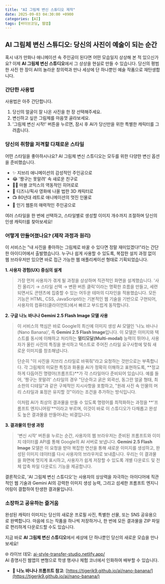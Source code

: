 ```yaml
---
title: "AI 그림체 변신 스튜디오 제작"
date: 2025-09-03 04:30:00 +0900
categories: [AI]
tags: [바이브코딩, 웹앱]
---
```


## AI 그림체 변신 스튜디오: 당신의 사진이 예술이 되는 순간

혹시 내가 만화나 애니메이션 속 주인공이 된다면 어떤 모습일지 상상해 본 적 있으신가요? 이제 **AI 그림체 변신 스튜디오**에서 그 상상을 현실로 만들 수 있습니다. 당신의 평범한 사진 한 장이 AI의 놀라운 창의력과 만나 세상에 단 하나뿐인 예술 작품으로 재탄생합니다.

### 간단한 사용법

사용법은 아주 간단합니다.

1.  당신의 얼굴이 잘 나온 사진을 한 장 선택해주세요.
2.  변신하고 싶은 그림체를 마음껏 골라보세요.
3.  '그림체 변신 시작!' 버튼을 누르면, 잠시 후 AI가 당신만을 위한 특별한 캐릭터를 그려줍니다.

### 당신의 취향을 저격할 다채로운 스타일

어떤 스타일을 좋아하시나요? AI 그림체 변신 스튜디오는 모두를 위한 다양한 변신 옵션을 준비했습니다.

* ✨ 지브리 애니메이션의 감성적인 주인공으로
* 😂 '짱구는 못말려' 속 새로운 친구로
* 🦸‍♂️ 마블 코믹스의 역동적인 히어로로
* 👑 디즈니/픽사 영화에 나올 법한 3D 캐릭터로
* 📺 80년대 레트로 애니메이션의 멋진 인물로
* 🎨 인기 웹툰의 매력적인 주인공으로

여러 스타일을 한 번에 선택하고, 스타일별로 생성할 이미지 개수까지 조절하며 당신의 인생 캐릭터를 찾아보세요!

### 어떻게 만들어졌나요? (제작 과정과 원리)

이 서비스는 "내 사진을 좋아하는 그림체로 바꿀 수 있다면 정말 재미있겠다!"라는 간단한 아이디어에서 출발했습니다. 누구나 쉽게 사용할 수 있도록, 복잡한 설치 과정 없이 웹 브라우저만 있으면 바로 접근 가능한 웹 애플리케이션 형태로 기획되었습니다.

**1. 사용자 경험(UX) 중심의 설계**
> 가장 먼저 사용자가 겪게 될 과정을 상상하며 직관적인 화면을 설계했습니다. '사진 올리기 → 스타일 선택 → 변환 버튼 클릭'이라는 명확한 흐름을 만들고, 세련되면서도 콘텐츠에 집중할 수 있는 어두운 테마의 디자인을 적용했습니다. 모든 기능은 HTML, CSS, JavaScript라는 기본적인 웹 기술을 기반으로 구현되어, 사용자의 컴퓨터(클라이언트)에서 빠르고 부드럽게 동작합니다.

**2. 구글 나노 바나나 Gemini 2.5 Flash Image 모델 사용**
> 이 서비스의 핵심은 바로 Google의 최신예 이미지 생성 AI 모델인 '나노 바나나(Nano Banana)', 즉 **Gemini 2.5 Flash Image**입니다. 이 모델은 이미지와 텍스트를 동시에 이해하고 처리하는 **멀티모달(Multi-modal)** 능력이 뛰어나, 사용자가 올린 사진의 특징을 분석하고 텍스트로 주어진 스타일 요구사항에 맞춰 새로운 이미지를 창조해냅니다.
> 
> 단순히 "이 사진을 지브리 스타일로 바꿔줘"라고 요청하는 것만으로는 부족합니다. 각 그림체의 미묘한 특징과 화풍을 AI가 정확히 이해하고 표현하도록, **정교하게 다듬어진 명령어(프롬프트)**가 각 스타일마다 준비되어 있습니다. 예를 들어, '짱구는 못말려' 스타일의 경우 "단순하고 굵은 외곽선, 동그란 얼굴 형태, 최소한의 디테일"과 같은 구체적인 지시사항을 포함하고, "원래 사진 속 인물의 머리 스타일과 표정은 유지할 것"이라는 조건을 추가하는 방식입니다.
> 
> 이처럼 AI가 최상의 결과물을 만들 수 있도록 명령어를 최적화하는 과정을 **'프롬프트 엔지니어링'**이라고 부르며, 이것이 바로 이 스튜디오가 다채롭고 완성도 높은 결과물을 만들어내는 비결입니다.

**3. 결과물의 탄생 과정**
> '변신 시작' 버튼을 누르는 순간, 사용자의 웹 브라우저는 준비된 프롬프트와 이미지 데이터를 API를 통해 Google의 AI 서버로 보냅니다. **Gemini 2.5 Flash Image** 모델은 이 요청을 받아 복잡한 연산을 통해 새로운 이미지를 생성하고, 완성된 이미지 데이터를 다시 사용자의 브라우저로 보내줍니다. 우리는 이 결과물을 화면에 멋지게 표시하고, 사용자가 쉽게 저장할 수 있도록 개별 다운로드 및 전체 압축 파일 다운로드 기능을 제공합니다.

결론적으로, 'AI 그림체 변신 스튜디오'는 사용자의 상상력을 자극하는 아이디어에 직관적인 웹 기술과 Gemini AI의 강력한 이미지 생성 능력, 그리고 섬세한 프롬프트 엔지니어링이 결합하여 탄생한 결과물입니다.

### 소장하고 공유하는 즐거움

완성된 캐릭터 이미지는 당신의 새로운 프로필 사진, 특별한 선물, 또는 SNS 공유용으로 완벽합니다. 마음에 드는 작품을 하나씩 저장하거나, 한 번에 모든 결과물을 ZIP 파일로 편리하게 다운로드할 수도 있습니다.

지금 바로 **AI 그림체 변신 스튜디오**에서 세상에 단 하나뿐인 당신의 새로운 모습을 만나보세요!

🌐 라이브 데모: [ai-style-transfer-studio.netlify.app/](https://ai-style-transfer-studio.netlify.app/)
<br> AI 증명사진 웹앱의 변형으로 학생 행사나 체험 코너에서 인화하여 배부할 수 있습니다.
* 🔗 **나노 바나나 프롬프트 참고**: [https://tigerjk9.github.io/ai/nano-banana/](https://tigerjk9.github.io/ai/nano-banana/)

